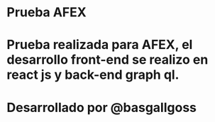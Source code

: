# Prueba AFEX
#
# Prueba realizada para AFEX, el desarrollo front-end se realizo en react js y back-end graph ql.
#
# Desarrollado por @basgallgoss
